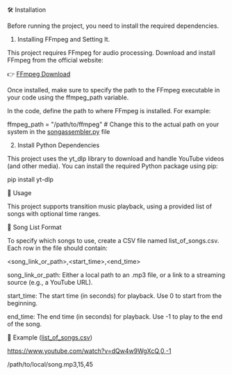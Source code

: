 🛠️ Installation

Before running the project, you need to install the required dependencies.

1. Installing FFmpeg and Setting It.

This project requires FFmpeg for audio processing. Download and install FFmpeg from the official website:

👉 [FFmpeg Download](https://ffmpeg.org/download.html)

Once installed, make sure to specify the path to the FFmpeg executable in your code using the ffmpeg_path variable.

In the code, define the path to where FFmpeg is installed. For example:

ffmpeg_path = "/path/to/ffmpeg"  # Change this to the actual path on your system in the [songassembler.py](https://github.com/Prashil1/Track-Assembler/blob/main/songassembler.py) file


2. Install Python Dependencies

This project uses the yt_dlp library to download and handle YouTube videos (and other media). You can install the required Python package using pip:

pip install yt-dlp





📖 Usage

This project supports transition music playback, using a provided list of songs with optional time ranges.



🎵 Song List Format

To specify which songs to use, create a CSV file named list_of_songs.csv. Each row in the file should contain:

<song_link_or_path>,<start_time>,<end_time>


song_link_or_path: Either a local path to an .mp3 file, or a link to a streaming source (e.g., a YouTube URL).

start_time: The start time (in seconds) for playback. Use 0 to start from the beginning.

end_time: The end time (in seconds) for playback. Use -1 to play to the end of the song.

📂 Example ([list_of_songs.csv](https://github.com/Prashil1/Track-Assembler/blob/main/list_of_songs.csv))

https://www.youtube.com/watch?v=dQw4w9WgXcQ,0,-1

/path/to/local/song.mp3,15,45